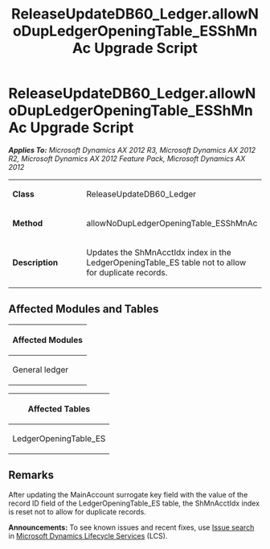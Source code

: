 ﻿---
title: ReleaseUpdateDB60_Ledger.allowNoDupLedgerOpeningTable_ESShMnAc Upgrade Script
TOCTitle: ReleaseUpdateDB60_Ledger.allowNoDupLedgerOpeningTable_ESShMnAc Upgrade Script
ms:assetid: b8add440-8a5a-d3fc-f451-5e728b0c266d
ms:mtpsurl: https://msdn.microsoft.com/en-us/library/JJ737092(v=AX.60)
ms:contentKeyID: 49710774
ms.date: 05/18/2015
mtps_version: v=AX.60
---

# ReleaseUpdateDB60\_Ledger.allowNoDupLedgerOpeningTable\_ESShMnAc Upgrade Script 


_**Applies To:** Microsoft Dynamics AX 2012 R3, Microsoft Dynamics AX 2012 R2, Microsoft Dynamics AX 2012 Feature Pack, Microsoft Dynamics AX 2012_

<table>
<colgroup>
<col style="width: 50%" />
<col style="width: 50%" />
</colgroup>
<tbody>
<tr class="odd">
<td><p><strong>Class</strong></p></td>
<td><p>ReleaseUpdateDB60_Ledger</p></td>
</tr>
<tr class="even">
<td><p><strong>Method</strong></p></td>
<td><p>allowNoDupLedgerOpeningTable_ESShMnAc</p></td>
</tr>
<tr class="odd">
<td><p><strong>Description</strong></p></td>
<td><p>Updates the ShMnAcctIdx index in the LedgerOpeningTable_ES table not to allow for duplicate records.</p></td>
</tr>
</tbody>
</table>


## Affected Modules and Tables

<table>
<colgroup>
<col style="width: 100%" />
</colgroup>
<thead>
<tr class="header">
<th><p>Affected Modules</p></th>
</tr>
</thead>
<tbody>
<tr class="odd">
<td><p>General ledger</p></td>
</tr>
</tbody>
</table>


<table>
<colgroup>
<col style="width: 100%" />
</colgroup>
<thead>
<tr class="header">
<th><p>Affected Tables</p></th>
</tr>
</thead>
<tbody>
<tr class="odd">
<td><p>LedgerOpeningTable_ES</p></td>
</tr>
</tbody>
</table>


## Remarks

After updating the MainAccount surrogate key field with the value of the record ID field of the LedgerOpeningTable\_ES table, the ShMnAcctIdx index is reset not to allow for duplicate records.

  
**Announcements:** To see known issues and recent fixes, use [Issue search](http://go.microsoft.com/fwlink/?linkid=389258) in [Microsoft Dynamics Lifecycle Services](http://go.microsoft.com/fwlink/?linkid=306505) (LCS).

